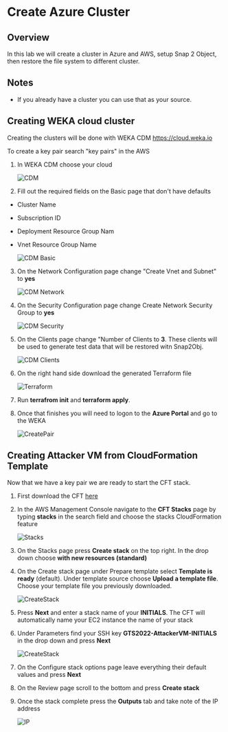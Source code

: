 # Create Azure Cluster

## Overview
In this lab we will create a cluster in Azure and AWS, setup Snap 2 Object, then restore the file system to different cluster.

## Notes 
- If you already have a cluster you can use that as your source.

##  Creating WEKA cloud cluster
Creating the clusters will be done with WEKA CDM https://cloud.weka.io

To create a key pair search "key pairs" in the AWS 

1.  In WEKA CDM choose your cloud

    ![CDM](./images/cdm.png)

2.  Fill out the required fields on the Basic page that don't have defaults
 - Cluster Name
 - Subscription ID
 - Deployment Resource Group Nam
 - Vnet Resource Group Name

    ![CDM Basic](./images/cdm_basic.png)

3.  On the Network Configuration page change "Create Vnet and Subnet" to **yes**

    ![CDM Network](./images/cdm_network.png)

4.  On the Security Configuration page change Create Network Security Group to **yes** 

    ![CDM Security](./images/cdm_security.png)


5.  On the Clients  page change "Number of Clients to **3**.  These clients will be used to generate test data that will be restored witn Snap2Obj.

    ![CDM Clients](./images/cdm_clients.png)


6.  On the right hand side download the generated Terraform file

    ![Terraform](./images/tf_download.png)

7.  Run **terrafrom init** and **terraform apply**.

8.  Once that finishes you will need to logon to the **Azure Portal** and go to the WEKA 


     ![CreatePair](./images/createpair.png)

##  Creating Attacker VM from CloudFormation Template
Now that we have a key pair we are ready to start the CFT stack.

1.  First download the CFT [here](remove.yaml)

2.  In the AWS Management Console navigate to the **CFT Stacks** page by typing **stacks** in the search field and choose the stacks CloudFormation feature


    ![Stacks](./images/stacks.png)

3.  On the Stacks page press **Create stack** on the top right.  In the drop down choose **with new resources (standard)**

4.  On the Create stack page under Prepare template select **Template is ready** (default).  Under template source choose **Upload a template file**.  Choose your template file you previously downloaded.


    ![CreateStack](./images/createstack.png)

5.  Press **Next** and enter a stack name of your **INITIALS**.  The CFT will automatically name your EC2 instance the name of your stack

6.  Under Parameters find your SSH key **GTS2022-AttackerVM-INITIALS** in the drop down and press **Next**


    ![CreateStack](./images/details.png)

7.  On the Configure stack options page leave everything their default values and press **Next**

8.  On the Review page scroll to the bottom and press **Create stack**

9.  Once the stack complete press the **Outputs** tab and take note of the IP address


    ![IP](./images/publicip.png)

